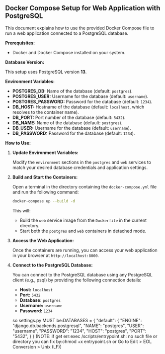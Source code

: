 ## Docker Compose Setup for Web Application with PostgreSQL

This document explains how to use the provided Docker Compose file to run a web application connected to a PostgreSQL database.

**Prerequisites:**

* Docker and Docker Compose installed on your system.

**Database Version:**

This setup uses PostgreSQL version **13**.

**Environment Variables:**

* **POSTGRES_DB:** Name of the database (default: `postgres`).
* **POSTGRES_USER:** Username for the database (default: `username`).
* **POSTGRES_PASSWORD:** Password for the database (default: `1234`).
* **DB_HOST:** Hostname of the database (default: `localhost`, which resolves to the container name).
* **DB_PORT:** Port number of the database (default: `5432`).
* **DB_NAME:** Name of the database (default: `postgres`).
* **DB_USER:** Username for the database (default: `username`).
* **DB_PASSWORD:** Password for the database (default: `1234`).

**How to Use:**

1. **Update Environment Variables:**

   Modify the `environment` sections in the `postgres` and `web` services to match your desired database credentials and application settings.

2. **Build and Start the Containers:**

   Open a terminal in the directory containing the `docker-compose.yml` file and run the following command:

   ```bash
   docker-compose up --build -d
   ```

   This will:

   * Build the `web` service image from the `Dockerfile` in the current directory.
   * Start both the `postgres` and `web` containers in detached mode.

3. **Access the Web Application:**

   Once the containers are running, you can access your web application in your browser at `http://localhost:8000`.

4. **Connect to the PostgreSQL Database:**

   You can connect to the PostgreSQL database using any PostgreSQL client (e.g., psql) by providing the following connection details:

   * **Host:** `localhost`
   * **Port:** `5432`
   * **Database:** `postgres`
   * **Username:** `username`
   * **Password:** `1234`

   so settings.py MUST be:DATABASES = {
    "default": {
        "ENGINE": "django.db.backends.postgresql",
        "NAME": "postgres",
        "USER": "username",
        "PASSWORD": "1234",
        "HOST": "postgres",
        "PORT": "5432",
    }
}
(NOTE: if get err:exec /scripts/entrypoint.sh: no such file or directory you can fix by:chmod +x entrypoint.sh or Go to Edit > EOL Conversion > Unix (LF))